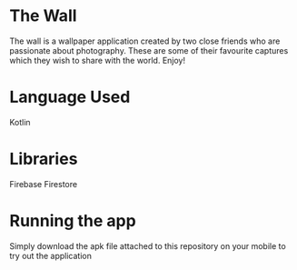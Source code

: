 # The Wall

The wall is a wallpaper application created by two close friends who are passionate about photography. 
These are some of their favourite captures which they wish to share with the world. Enjoy!

# Language Used

Kotlin

# Libraries

Firebase Firestore

# Running the app

Simply download the apk file attached to this repository on your mobile to try out the application

